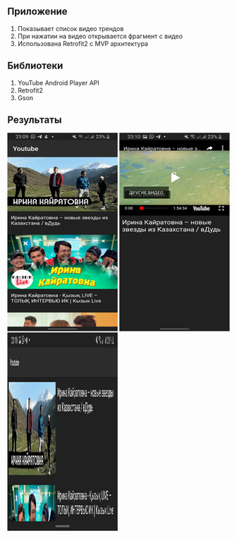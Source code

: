 ## Приложение
1. Показывает список видео трендов
2. При нажатии на видео открывается фрагмент с видео
3. Использована Retrofit2 c MVP архитектура

## Библиотеки
1. YouTube Android Player API
2. Retrofit2
3. Gson

## Результаты

<img src="screens/portret.jpg" width="250" height="450">
<img src="screens/noportret.jpg" width="250" height="450">
<img src="screens/land-portret.jpg" width="250" height="450">

